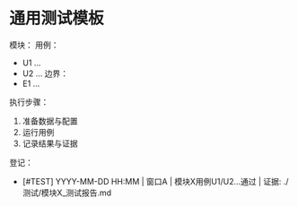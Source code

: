 # 通用测试模板

模块：
用例：
- U1 …
- U2 …
边界：
- E1 …

执行步骤：
1) 准备数据与配置
2) 运行用例
3) 记录结果与证据

登记：
- [#TEST] YYYY-MM-DD HH:MM | 窗口A | 模块X用例U1/U2…通过 | 证据: ./测试/模块X_测试报告.md
